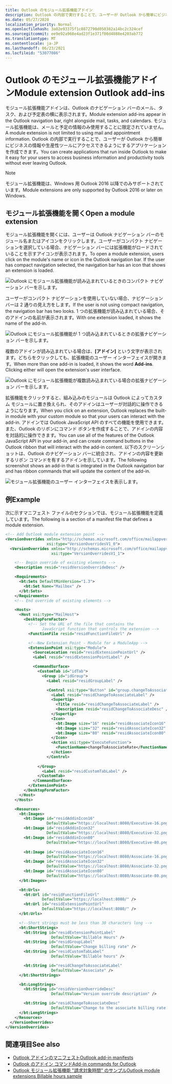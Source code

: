 ```yaml
---
title: Outlook のモジュール拡張機能アドイン
description: Outlook の内部で実行することで、ユーザーが Outlook から簡単にビジネスの情報や生産性ツールにアクセスできるようにするアプリケーションを作成します。
ms.date: 05/27/2020
localization_priority: Normal
ms.openlocfilehash: 3a02e93375f1c0872790d050382a14bc2c324cef
ms.sourcegitcommit: ee9e92a968e4ad23f1e371f00d4888e4203ab772
ms.translationtype: MT
ms.contentlocale: ja-JP
ms.lasthandoff: 06/23/2021
ms.locfileid: "53077086"
---
```

# <a name="module-extension-outlook-add-ins"></a><span data-ttu-id="38423-103">Outlook のモジュール拡張機能アドイン</span><span class="sxs-lookup"><span data-stu-id="38423-103">Module extension Outlook add-ins</span></span>

<span data-ttu-id="38423-104">モジュール拡張機能アドインは、Outlook のナビゲーション バーのメール、タスク、および予定表の横に表示されます。</span><span class="sxs-lookup"><span data-stu-id="38423-104">Module extension add-ins appear in the Outlook navigation bar, right alongside mail, tasks, and calendars.</span></span> <span data-ttu-id="38423-105">モジュール拡張機能は、メールと予定の情報のみ使用することに限定されていません。</span><span class="sxs-lookup"><span data-stu-id="38423-105">A module extension is not limited to using mail and appointment information.</span></span> <span data-ttu-id="38423-106">Outlook の内部で実行することで、ユーザーが Outlook から簡単にビジネスの情報や生産性ツールにアクセスできるようにするアプリケーションを作成できます。</span><span class="sxs-lookup"><span data-stu-id="38423-106">You can create applications that run inside Outlook to make it easy for your users to access business information and productivity tools without ever leaving Outlook.</span></span>

> [!NOTE]
> <span data-ttu-id="38423-107">モジュール拡張機能は、Windows 用 Outlook 2016 以降でのみサポートされています。</span><span class="sxs-lookup"><span data-stu-id="38423-107">Module extensions are only supported by Outlook 2016 or later on Windows.</span></span>  

## <a name="open-a-module-extension"></a><span data-ttu-id="38423-108">モジュール拡張機能を開く</span><span class="sxs-lookup"><span data-stu-id="38423-108">Open a module extension</span></span>

<span data-ttu-id="38423-p102">モジュール拡張機能を開くには、ユーザーは Outlook ナビゲーション バーのモジュール名またはアイコンをクリックします。ユーザーがコンパクト ナビゲーションを選択している場合、ナビゲーション バーには拡張機能がロードされていることを示すアイコンが表示されます。</span><span class="sxs-lookup"><span data-stu-id="38423-p102">To open a module extension, users click on the module's name or icon in the Outlook navigation bar. If the user has compact navigation selected, the navigation bar has an icon that shows an extension is loaded.</span></span>

![Outlook にモジュール拡張機能が読み込まれているときのコンパクト ナビゲーション バーを示します。](../images/outlook-module-navigationbar-compact.png)

<span data-ttu-id="38423-112">ユーザーがコンパクト ナビゲーションを使用していない場合、ナビゲーション バーは 2 通りの見え方をします。</span><span class="sxs-lookup"><span data-stu-id="38423-112">If the user is not using compact navigation, the navigation bar has two looks.</span></span> <span data-ttu-id="38423-113">1 つの拡張機能が読み込まれている場合、そのアドインの名前が表示されます。</span><span class="sxs-lookup"><span data-stu-id="38423-113">With one extension loaded, it shows the name of the add-in.</span></span>

![Outlook にモジュール拡張機能が 1 つ読み込まれているときの拡張ナビゲーション バーを示します。](../images/outlook-module-navigationbar-one.png)

<span data-ttu-id="38423-115">複数のアドインが読み込まれている場合は、**[アドイン]** という文字が表示されます。どちらをクリックしても、拡張機能のユーザー インターフェイスが開きます。</span><span class="sxs-lookup"><span data-stu-id="38423-115">When more than one add-in is loaded, it shows the word **Add-ins**. Clicking either will open the extension's user interface.</span></span>

![Outlook にモジュール拡張機能が複数読み込まれている場合の拡張ナビゲーション バーを示します。](../images/outlook-module-navigationbar-more.png)

<span data-ttu-id="38423-117">拡張機能をクリックすると、組み込みのモジュールは Outlook によってカスタム モジュールに置き換えられ、そのアドインはユーザーが対話的に操作できるようになります。</span><span class="sxs-lookup"><span data-stu-id="38423-117">When you click on an extension, Outlook replaces the built-in module with your custom module so that your users can interact with the add-in.</span></span> <span data-ttu-id="38423-118">アドインでは Outlook JavaScript API のすべての機能を使用できます。また、Outlook のリボンにコマンド ボタンを作成することで、アドインの内容を対話的に操作できます。</span><span class="sxs-lookup"><span data-stu-id="38423-118">You can use all of the features of the Outlook JavaScript API in your add-in, and can create command buttons in the Outlook ribbon that will interact with the add-in content.</span></span> <span data-ttu-id="38423-119">以下のスクリーンショットは、Outlook のナビゲーション バーに統合され、アドインの内容を更新するリボン コマンドを有するアドインを示しています。</span><span class="sxs-lookup"><span data-stu-id="38423-119">The following screenshot shows an add-in that is integrated in the Outlook navigation bar and has ribbon commands that will update the content of the add-in.</span></span>

![モジュール拡張機能のユーザー インターフェイスを表示します。](../images/outlook-module-extension.png)

## <a name="example"></a><span data-ttu-id="38423-121">例</span><span class="sxs-lookup"><span data-stu-id="38423-121">Example</span></span>

<span data-ttu-id="38423-122">次に示すマニフェスト ファイルのセクションでは、モジュール拡張機能を定義しています。</span><span class="sxs-lookup"><span data-stu-id="38423-122">The following is a section of a manifest file that defines a module extension.</span></span>

```xml
<!-- Add Outlook module extension point -->
<VersionOverrides xmlns="http://schemas.microsoft.com/office/mailappversionoverrides"
                  xsi:type="VersionOverridesV1_0">
  <VersionOverrides xmlns="http://schemas.microsoft.com/office/mailappversionoverrides/1.1"
                    xsi:type="VersionOverridesV1_1">

    <!-- Begin override of existing elements -->
    <Description resid="residVersionOverrideDesc" />

    <Requirements>
      <bt:Sets DefaultMinVersion="1.3">
        <bt:Set Name="Mailbox" />
      </bt:Sets>
    </Requirements>
    <!-- End override of existing elements -->

    <Hosts>
      <Host xsi:type="MailHost">
        <DesktopFormFactor>
          <!-- Set the URL of the file that contains the
                JavaScript function that controls the extension -->
          <FunctionFile resid="residFunctionFileUrl" />

          <!--New Extension Point - Module for a ModuleApp -->
          <ExtensionPoint xsi:type="Module">
            <SourceLocation resid="residExtensionPointUrl" />
            <Label resid="residExtensionPointLabel" />

            <CommandSurface>
              <CustomTab id="idTab">
                <Group id="idGroup">
                  <Label resid="residGroupLabel" />

                  <Control xsi:type="Button" id="group.changeToAssociate">
                    <Label resid="residChangeToAssociateLabel" />
                    <Supertip>
                      <Title resid="residChangeToAssociateLabel" />
                      <Description resid="residChangeToAssociateDesc" />
                    </Supertip>
                    <Icon>
                      <bt:Image size="16" resid="residAssociateIcon16" />
                      <bt:Image size="32" resid="residAssociateIcon32" />
                      <bt:Image size="80" resid="residAssociateIcon80" />
                    </Icon>
                    <Action xsi:type="ExecuteFunction">
                      <FunctionName>changeToAssociateRate</FunctionName>
                    </Action>
                  </Control>
                  
              </Group>
                <Label resid="residCustomTabLabel" />
              </CustomTab>
            </CommandSurface>
          </ExtensionPoint>
        </DesktopFormFactor>
      </Host>
    </Hosts>

    <Resources>
      <bt:Images>
        <bt:Image id="residAddinIcon16" 
                  DefaultValue="https://localhost:8080/Executive-16.png" />
        <bt:Image id="residAddinIcon32" 
                  DefaultValue="https://localhost:8080/Executive-32.png" />
        <bt:Image id="residAddinIcon80" 
                  DefaultValue="https://localhost:8080/Executive-80.png" />
      
        <bt:Image id="residAssociateIcon16" 
                  DefaultValue="https://localhost:8080/Associate-16.png" />
        <bt:Image id="residAssociateIcon32" 
                  DefaultValue="https://localhost:8080/Associate-32.png" />
        <bt:Image id="residAssociateIcon80" 
                  DefaultValue="https://localhost:8080/Associate-80.png" />
      </bt:Images>

      <bt:Urls>
        <bt:Url id="residFunctionFileUrl" 
                DefaultValue="https://localhost:8080/" />
        <bt:Url id="residExtensionPointUrl" 
                DefaultValue="https://localhost:8080/" />
      </bt:Urls>

      <!--Short strings must be less than 30 characters long -->
      <bt:ShortStrings>
        <bt:String id="residExtensionPointLabel" 
                    DefaultValue="Billable Hours" />
        <bt:String id="residGroupLabel" 
                    DefaultValue="Change billing rate" />
        <bt:String id="residCustomTabLabel" 
                    DefaultValue="Billable hours" />

        <bt:String id="residChangeToAssociateLabel" 
                    DefaultValue="Associate" />
      </bt:ShortStrings>

      <bt:LongStrings>
        <bt:String id="residVersionOverrideDesc" 
                    DefaultValue="Version override description" />

        <bt:String id="residChangeToAssociateDesc" 
                    DefaultValue="Change to the associate billing rate: $127/hr" />
      </bt:LongStrings>
    </Resources>
  </VersionOverrides>
</VersionOverrides>
```

## <a name="see-also"></a><span data-ttu-id="38423-123">関連項目</span><span class="sxs-lookup"><span data-stu-id="38423-123">See also</span></span>

- [<span data-ttu-id="38423-124">Outlook アドインのマニフェスト</span><span class="sxs-lookup"><span data-stu-id="38423-124">Outlook add-in manifests</span></span>](manifests.md)
- [<span data-ttu-id="38423-125">Outlook のアドイン コマンド</span><span class="sxs-lookup"><span data-stu-id="38423-125">Add-in commands for Outlook</span></span>](add-in-commands-for-outlook.md)
- [<span data-ttu-id="38423-126">Outlook モジュール拡張機能 "請求対象時間" のサンプル</span><span class="sxs-lookup"><span data-stu-id="38423-126">Outlook module extensions Billable hours sample</span></span>](https://github.com/OfficeDev/Outlook-Add-in-JavaScript-ModuleExtension)
